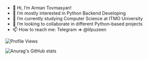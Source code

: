 - 👋 Hi, I’m Arman Tovmasyan!
- 👀 I’m mostly interested in Python Backend Developing
- 🌱 I’m currently studying Computer Science at ITMO University
- 💞️ I’m looking to collaborate in different Python-based projects
- 📫 How to reach me: Telegram => @lilpuzeen

![Profile Views](https://komarev.com/ghpvc/?username=lilpuzeen)


![Anurag's GitHub stats](https://github-readme-stats.vercel.app/api?username=lilpuzeen&show_icons=true&bg_color=00000000)
<!---
lilpuzeen/lilpuzeen is a ✨ special ✨ repository because its `README.md` (this file) appears on your GitHub profile.
You can click the Preview link to take a look at your changes.
--->
